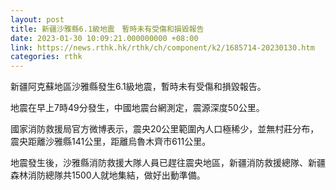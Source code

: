 ```yaml
---
layout: post
title: 新疆沙雅縣6.1級地震　暫時未有受傷和損毀報告
date: 2023-01-30 10:09:21.000000000 +08:00
link: https://news.rthk.hk/rthk/ch/component/k2/1685714-20230130.htm
categories: rthk
---
```


新疆阿克蘇地區沙雅縣發生6.1級地震，暫時未有受傷和損毀報告。

地震在早上7時49分發生，中國地震台網測定，震源深度50公里。

國家消防救援局官方微博表示，震央20公里範圍內人口極稀少，並無村莊分布，震央距離沙雅縣141公里，距離烏魯木齊市611公里。

地震發生後，沙雅縣消防救援大隊人員已趕往震央地區，新疆消防救援總隊、新疆森林消防總隊共1500人就地集結，做好出動準備。
